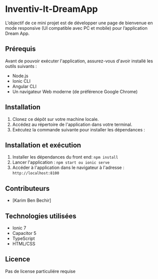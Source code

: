 # Inventiv-It-DreamApp

L’objectif de ce mini projet est de développer une page de bienvenue en mode responsive (UI compatible avec PC et mobile) pour l’application Dream App.

## Prérequis

Avant de pouvoir exécuter l'application, assurez-vous d'avoir installé les outils suivants :

- Node.js
- Ionic CLI
- Angular CLI
- Un navigateur Web moderne (de préférence Google Chrome)

## Installation

1. Clonez ce dépôt sur votre machine locale.
2. Accédez au répertoire de l'application dans votre terminal.
3. Exécutez la commande suivante pour installer les dépendances :


## Installation et exécution
1. Installer les dépendances du front end: `npm install`
3. Lancer l'application : `npm start ou ionic serve`
5. Accéder à l'application dans le navigateur à l'adresse : `http://localhost:8100`

## Contributeurs
- [Karim Ben Bechir]

## Technologies utilisées
- Ionic 7
- Capacitor 5
- TypeScript
- HTML/CSS

## Licence
Pas de license particuliére requise


